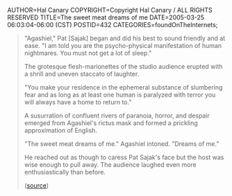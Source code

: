 AUTHOR=Hal Canary
COPYRIGHT=Copyright Hal Canary / ALL RIGHTS RESERVED
TITLE=The sweet meat dreams of me
DATE=2005-03-25 06:03:04-06:00 (CST)
POSTID=432
CATEGORIES=foundOnTheInternets;

> "Agashiel," Pat \[Sajak\] began and did his best to sound friendly and at ease. "I am told you are the psycho-physical manifestation of human nightmares. You must not get a lot of sleep."
> 
> The grotesque flesh-marionettes of the studio audience erupted with a shrill and uneven staccato of laughter.
> 
> "You make your residence in the ephemeral substance of slumbering fear and as long as at least one human is paralyzed with terror you will always have a home to return to."
> 
> A susurration of confluent rivers of paranoia, horror, and despair emerged from Agashiel's rictus mask and formed a prickling approximation of English.
> 
> "The sweet meat dreams of me." Agashiel intoned. "Dreams of me."
> 
> He reached out as though to caress Pat Sajak's face but the host was wise enough to pull away. The audience laughed even more enthusiastically than before.
> 
> ([source](http://www.somethingawful.com/))
